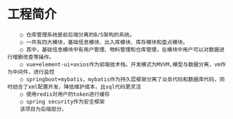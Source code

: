 # 工程简介
		○ 仓库管理系统是前后端分离的B/S架构的系统。
		○ 一共有四大模块，基础信息模块、出入库模块、库存模块和盘点模块。
		○ 其中，基础信息模块中有用户管理、物料管理和仓库管理，在模块中用户可以对数据进行增删改查等操作。
		○ vue+element-ui+axios作为前端技术栈。开发模式为MVVM,模型与数据分离，vm作为中间件，进行监控
		○ springboot+mybatis，mybatis作为持久层框架分离了业务代码和数据库代码，同时结合了xml配置开发，降低维护成本，且sql代码更灵活
		○ 使用redis对用户的token进行缓存
		○ spring security作为安全框架
		该项目为后端部分，




